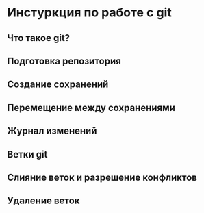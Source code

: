 # Инстуркция по работе с git

## Что такое git?

## Подготовка репозитория 

## Создание сохранений 

## Перемещение между сохранениями

## Журнал изменений 

## Ветки git

## Слияние веток и разрешение конфликтов 

## Удаление веток 